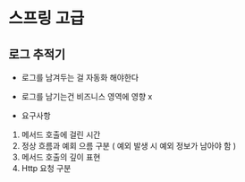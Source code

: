 # 스프링 고급


## 로그 추적기

- 로그를 남겨두는 걸 자동화 해야한다
- 로그를 남기는건 비즈니스 영역에 영향 x

- 요구사항

1. 메서드 호출에 걸린 시간
2. 정상 흐름과 예회 으름 구분 ( 예외 발생 시 예외 정보가 남아야 함 )
3. 메서드 호출의 깊이 표현
4. Http 요청 구분
